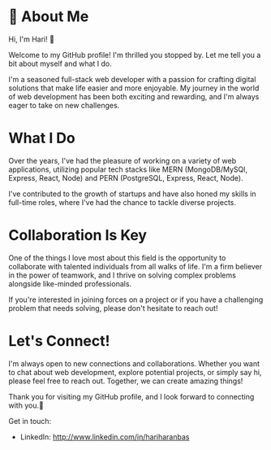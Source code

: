 # 🚀 About Me
Hi, I'm Hari! 👋

Welcome to my GitHub profile! I'm thrilled you stopped by. Let me tell you a bit about myself and what I do.

I'm a seasoned full-stack web developer with a passion for crafting digital solutions that make life easier and more enjoyable. My journey in the world of web development has been both exciting and rewarding, and I'm always eager to take on new challenges.

# What I Do
Over the years, I've had the pleasure of working on a variety of web applications, utilizing popular tech stacks like MERN (MongoDB/MySQl, Express, React, Node) and PERN (PostgreSQL, Express, React, Node). 

I've contributed to the growth of startups and have also honed my skills in full-time roles, where I've had the chance to tackle diverse projects.

# Collaboration Is Key
One of the things I love most about this field is the opportunity to collaborate with talented individuals from all walks of life. I'm a firm believer in the power of teamwork, and I thrive on solving complex problems alongside like-minded professionals. 

If you're interested in joining forces on a project or if you have a challenging problem that needs solving, please don't hesitate to reach out!

# Let's Connect!
I'm always open to new connections and collaborations. Whether you want to chat about web development, explore potential projects, or simply say hi, please feel free to reach out. Together, we can create amazing things!

Thank you for visiting my GitHub profile, and I look forward to connecting with you.🌟

Get in touch:
* LinkedIn: http://www.linkedin.com/in/hariharanbas
